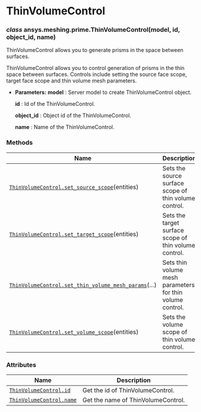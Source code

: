 # ThinVolumeControl



### *class* ansys.meshing.prime.ThinVolumeControl(model, id, object_id, name)

ThinVolumeControl allows you to generate prisms in the space between surfaces.

ThinVolumeControl allows you to control generation of prisms in the thin space between surfaces. Controls include setting the source face scope, target face scope and thin volume mesh parameters.

* **Parameters:**
  **model**
  : Server model to create ThinVolumeControl object.

  **id**
  : Id of the ThinVolumeControl.

  **object_id**
  : Object id of the ThinVolumeControl.

  **name**
  : Name of the ThinVolumeControl.

<!-- !! processed by numpydoc !! -->

### Methods

| Name | Description |
|------------------------------------------------------------------------------------------------------------------------------------------------------------------------------------------------|-----------------------------------------------------------|
| [`ThinVolumeControl.set_source_scope`](ansys.meshing.prime.ThinVolumeControl.set_source_scope.md#ansys.meshing.prime.ThinVolumeControl.set_source_scope)(entities)                             | Sets the source surface scope of thin volume control.     |
| [`ThinVolumeControl.set_target_scope`](ansys.meshing.prime.ThinVolumeControl.set_target_scope.md#ansys.meshing.prime.ThinVolumeControl.set_target_scope)(entities)                             | Sets the target surface scope of thin volume control.     |
| [`ThinVolumeControl.set_thin_volume_mesh_params`](ansys.meshing.prime.ThinVolumeControl.set_thin_volume_mesh_params.md#ansys.meshing.prime.ThinVolumeControl.set_thin_volume_mesh_params)(...) | Sets thin volume mesh parameters for thin volume control. |
| [`ThinVolumeControl.set_volume_scope`](ansys.meshing.prime.ThinVolumeControl.set_volume_scope.md#ansys.meshing.prime.ThinVolumeControl.set_volume_scope)(entities)                             | Sets the volume scope of thin volume control.             |

### Attributes

| Name | Description |
|----------------------------------------------------------------------------------------------------------------------|------------------------------------|
| [`ThinVolumeControl.id`](ansys.meshing.prime.ThinVolumeControl.id.md#ansys.meshing.prime.ThinVolumeControl.id)       | Get the id of ThinVolumeControl.   |
| [`ThinVolumeControl.name`](ansys.meshing.prime.ThinVolumeControl.name.md#ansys.meshing.prime.ThinVolumeControl.name) | Get the name of ThinVolumeControl. |

